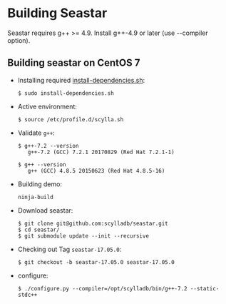# Building Seastar

Seastar requires g++ >= 4.9.  Install g++-4.9 or later (use --compiler option).

## Building seastar on CentOS 7
- Installing required [install-dependencies.sh](install-dependencies.sh):

    ```$ sudo install-dependencies.sh```
    
- Active environment:

     ```$ source /etc/profile.d/scylla.sh```
     
- Validate `g++`:
   
   ```
   $ g++-7.2 --version
      g++-7.2 (GCC) 7.2.1 20170829 (Red Hat 7.2.1-1)

   $ g++ --version
      g++ (GCC) 4.8.5 20150623 (Red Hat 4.8.5-16)
     ```
     
- Building demo:
  
    ```ninja-build```
    
- Download seastar:
     ```
     $ git clone git@github.com:scylladb/seastar.git
     $ cd seastar/
     $ git submodule update --init --recursive
     ```
 - Checking out Tag `seastar-17.05.0`:
    ```
    $ git checkout -b seastar-17.05.0 seastar-17.05.0
    ```
 - configure:
   ```
   $ ./configure.py --compiler=/opt/scylladb/bin/g++-7.2 --static-stdc++

    ```




